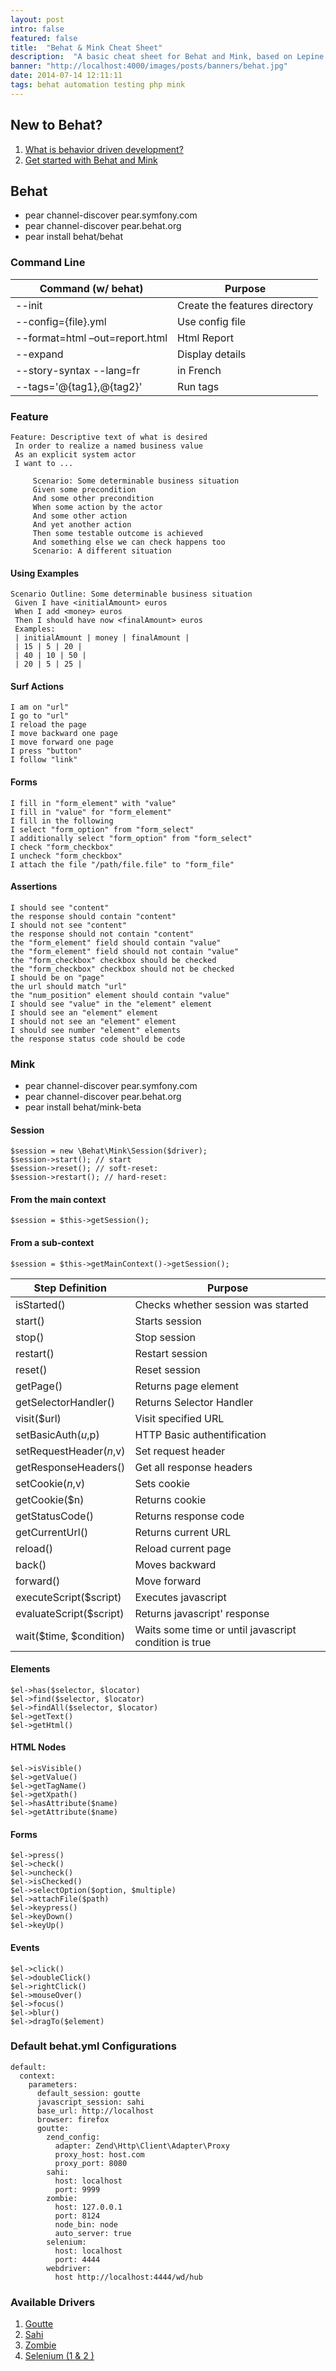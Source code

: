 ```yaml
---
layout: post
intro: false
featured: false
title:  "Behat & Mink Cheat Sheet"
description:  "A basic cheat sheet for Behat and Mink, based on Lepine's and Kudryashov's references and guides."
banner: "http://localhost:4000/images/posts/banners/behat.jpg"
date: 2014-07-14 12:11:11
tags: behat automation testing php mink
---
```


## New to Behat?
1. [What is behavior driven development?](/2014/07/15/Behavior-Driven-Development-w-Gherkin.html)
2. [Get started with Behat and Mink](/2014/07/12/Automation-With-Behat-And-Mink.html)

## Behat

* pear channel-discover pear.symfony.com
* pear channel-discover pear.behat.org
* pear install behat/behat

### Command Line

| Command (w/ behat) | Purpose |
| --- | --- |
| --init | Create the features directory |
| --config={file}.yml | Use config file |
| --format=html –out=report.html | Html Report |
| --expand | Display details |
| --story-syntax --lang=fr | in French |
| --tags='@{tag1},@{tag2}' | Run tags |

### Feature

	Feature: Descriptive text of what is desired
	 In order to realize a named business value
	 As an explicit system actor
	 I want to ...

		 Scenario: Some determinable business situation
		 Given some precondition
		 And some other precondition
		 When some action by the actor
		 And some other action
		 And yet another action
		 Then some testable outcome is achieved
		 And something else we can check happens too
		 Scenario: A different situation
		 
#### Using Examples
	Scenario Outline: Some determinable business situation
	 Given I have <initialAmount> euros
	 When I add <money> euros
	 Then I should have now <finalAmount> euros
	 Examples:
	 | initialAmount | money | finalAmount |
	 | 15 | 5 | 20 |
	 | 40 | 10 | 50 |
	 | 20 | 5 | 25 |
	 
#### Surf Actions
	I am on "url"
	I go to "url"
	I reload the page
	I move backward one page
	I move forward one page
	I press "button"
	I follow "link"
	
#### Forms
	I fill in "form_element" with "value"
	I fill in "value" for "form_element"
	I fill in the following
	I select "form_option" from "form_select"
	I additionally select "form_option" from "form_select"
	I check "form_checkbox"
	I uncheck "form_checkbox"
	I attach the file "/path/file.file" to "form_file"

#### Assertions
	I should see "content"
	the response should contain "content"
	I should not see "content"
	the response should not contain "content"
	the "form_element" field should contain "value"
	the "form_element" field should not contain "value"
	the "form_checkbox" checkbox should be checked
	the "form_checkbox" checkbox should not be checked
	I should be on "page"
	the url should match "url"
	the "num_position" element should contain "value"
	I should see "value" in the "element" element 
	I should see an "element" element
	I should not see an "element" element 
	I should see number "element" elements
	the response status code should be code

### Mink
* pear channel-discover pear.symfony.com
* pear channel-discover pear.behat.org
* pear install behat/mink-beta

#### Session
	$session = new \Behat\Mink\Session($driver);
	$session->start(); // start
	$session->reset(); // soft-reset:
	$session->restart(); // hard-reset:

#### From the main context
	$session = $this->getSession();

#### From a sub-context
	$session = $this->getMainContext()->getSession();

| Step Definition | Purpose |
| --- | --- |
| isStarted() | Checks whether session was started |
| start() | Starts session |
| stop() | Stop session |
| restart() | Restart session| 
| reset() | Reset session |
| getPage() | Returns page element |
| getSelectorHandler() | Returns Selector Handler |
| visit($url) | Visit specified URL |
| setBasicAuth($u,$p) | HTTP Basic authentification |
| setRequestHeader($n,$v) | Set request header |
| getResponseHeaders() | Get all response headers |
| setCookie($n,$v) | Sets cookie |
| getCookie($n) | Returns cookie |
| getStatusCode() | Returns response code |
| getCurrentUrl() | Returns current URL |
| reload() | Reload current page |
| back() | Moves backward |
| forward() | Move forward |
| executeScript($script) | Executes javascript |
| evaluateScript($script) | Returns javascript' response |
| wait($time, $condition) | Waits some time or until javascript condition is true | 

#### Elements
	$el->has($selector, $locator)
	$el->find($selector, $locator)
	$el->findAll($selector, $locator)
	$el->getText()
	$el->getHtml()

#### HTML Nodes
	$el->isVisible()
	$el->getValue()
	$el->getTagName()
	$el->getXpath()
	$el->hasAttribute($name)
	$el->getAttribute($name)

#### Forms
	$el->press()
	$el->check()
	$el->uncheck()
	$el->isChecked()
	$el->selectOption($option, $multiple)
	$el->attachFile($path)
	$el->keypress()
	$el->keyDown()
	$el->keyUp()
	
#### Events
	$el->click()
	$el->doubleClick()
	$el->rightClick()
	$el->mouseOver()
	$el->focus()
	$el->blur()
	$el->dragTo($element)

### Default behat.yml Configurations
	default:
	  context:
	    parameters:
	      default_session: goutte
	      javascript_session: sahi
	      base_url: http://localhost
	      browser: firefox
	      goutte:
	        zend_config:
	          adapter: Zend\Http\Client\Adapter\Proxy
	          proxy_host: host.com
	          proxy_port: 8080
	        sahi:
	          host: localhost
	          port: 9999
	        zombie:
	          host: 127.0.0.1
	          port: 8124
	          node_bin: node
	          auto_server: true
	        selenium:
	          host: localhost
	          port: 4444
	        webdriver:
	          host http://localhost:4444/wd/hub

### Available Drivers

1. [Goutte](https://github.com/fabpot/Goutte)
2. [Sahi](http://sourceforge.net/projects/sahi/)
3. [Zombie](http://zombie.labnotes.org/)
4. [Selenium (1 & 2 )](http://seleniumhq.org/)